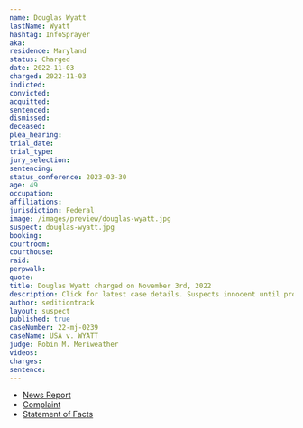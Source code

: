 ```yaml
---
name: Douglas Wyatt
lastName: Wyatt
hashtag: InfoSprayer
aka:
residence: Maryland
status: Charged
date: 2022-11-03
charged: 2022-11-03
indicted:
convicted:
acquitted:
sentenced:
dismissed:
deceased:
plea_hearing:
trial_date:
trial_type:
jury_selection:
sentencing:
status_conference: 2023-03-30
age: 49
occupation:
affiliations:
jurisdiction: Federal
image: /images/preview/douglas-wyatt.jpg
suspect: douglas-wyatt.jpg
booking:
courtroom:
courthouse:
raid:
perpwalk:
quote:
title: Douglas Wyatt charged on November 3rd, 2022
description: Click for latest case details. Suspects innocent until proven guilty.
author: seditiontrack
layout: suspect
published: true
caseNumber: 22-mj-0239
caseName: USA v. WYATT
judge: Robin M. Meriweather
videos:
charges:
sentence:
---
```

- [News Report](https://www.thebaltimorebanner.com/community/criminal-justice/fallston-father-and-stepson-charged-with-assaulting-police-during-jan-6-insurrection-TFFWXKARWJEBVDKQ6N5H7CTABI/?tag1=twitter&tag2=socialnewsdesk)
- [Complaint](https://www.justice.gov/usao-dc/case-multi-defendant/file/1552256/download)
- [Statement of Facts](https://www.justice.gov/usao-dc/case-multi-defendant/file/1552261/download)

